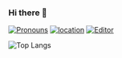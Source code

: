 ### Hi there 👋

[![Pronouns](https://img.shields.io/badge/pronouns-he/him-red)](http://pronoun.is/he) [![location](https://img.shields.io/badge/location-🇨🇦%20Montreal-white)](https://en.wikipedia.org/wiki/Montreal) [![Editor](https://img.shields.io/badge/editor-nvim-blue)](https://neovim.io/)


![Top Langs](https://github-readme-stats.vercel.app/api/top-langs/?username=thalesflores&layout=compact&theme=radical)
<!--
**thalesflores/thalesflores** is a ✨ _special_ ✨ repository because its `README.md` (this file) appears on your GitHub profile.

Here are some ideas to get you started:

- 🔭 I’m currently working on ...
- 🌱 I’m currently learning ...
- 👯 I’m looking to collaborate on ...
- 🤔 I’m looking for help with ...
- 💬 Ask me about ...
- 📫 How to reach me: ...
- 😄 Pronouns: ...
- ⚡ Fun fact: ...
-->

